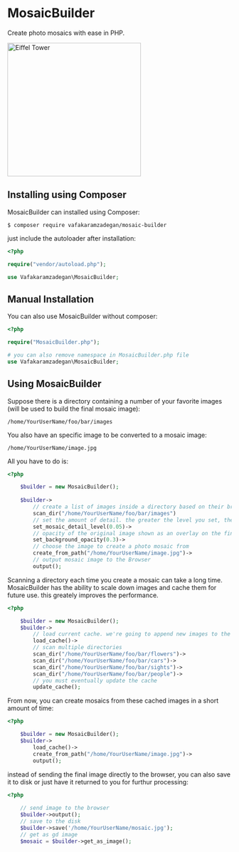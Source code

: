 # MosaicBuilder
Create photo mosaics with ease in PHP.

<img src="https://raw.githubusercontent.com/vafakaramzadegan/MosaicBuilder/main/eiffel-tower.jpg" width="300" alt="Eiffel Tower">

## Installing using Composer
MosaicBuilder can installed using Composer:

`$ composer require vafakaramzadegan/mosaic-builder`

just include the autoloader after installation:

```php
<?php

require("vendor/autoload.php");

use Vafakaramzadegan\MosaicBuilder;
```

## Manual Installation
You can also use MosaicBuilder without composer:

```php
<?php

require("MosaicBuilder.php");

# you can also remove namespace in MosaicBuilder.php file
use Vafakaramzadegan\MosaicBuilder;
```

## Using MosaicBuilder
Suppose there is a directory containing a number of your favorite images (will be used to build the final mosaic image):

`/home/YourUserName/foo/bar/images`

You also have an specific image to be converted to a mosaic image:

`/home/YourUserName/image.jpg`

All you have to do is:

```php
<?php

    $builder = new MosaicBuilder();
    
    $builder->
        // create a list of images inside a directory based on their brightness value
        scan_dir("/home/YourUserName/foo/bar/images")
        // set the amount of detail. the greater the level you set, the smaller the mosaics become
        set_mosaic_detail_level(0.05)->
        // opacity of the original image shown as an overlay on the final image
        set_background_opacity(0.3)->
        // choose the image to create a photo mosaic from
        create_from_path("/home/YourUserName/image.jpg")->
        // output mosaic image to the Browser
        output();
```

Scanning a directory each time you create a mosaic can take a long time. MosaicBuilder has the ability to scale down images and cache them for future use. this greately improves the performance.

```php
<?php

    $builder = new MosaicBuilder();
    $builder->
        // load current cache. we're going to append new images to the cache, not overwriting it.
        load_cache()->
        // scan multiple directories
        scan_dir("/home/YourUserName/foo/bar/flowers")->
        scan_dir("/home/YourUserName/foo/bar/cars")->
        scan_dir("/home/YourUserName/foo/bar/sights")->
        scan_dir("/home/YourUserName/foo/bar/people")->
        // you must eventually update the cache
        update_cache();
```

From now, you can create mosaics from these cached images in a short amount of time:

```php
<?php

    $builder = new MosaicBuilder();
    $builder->
        load_cache()->
        create_from_path("/home/YourUserName/image.jpg")->
        output();
```

instead of sending the final image directly to the browser, you can also save it to disk or just have it returned to you for furthur processing:

```php
<?php
    
    // send image to the browser
    $builder->output();
    // save to the disk
    $builder->save('/home/YourUserName/mosaic.jpg');
    // get as gd image
    $mosaic = $builder->get_as_image();
```
